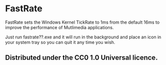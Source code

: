 # FastRate

FastRate sets the Windows Kernel TickRate to 1ms from the default 16ms to improve the performance of Mutlimedia applications.

Just run fastrate??.exe and it will run in the background and place an icon in your system tray so you can quit it any time you wish.

## Distributed under the CC0 1.0 Universal licence.
